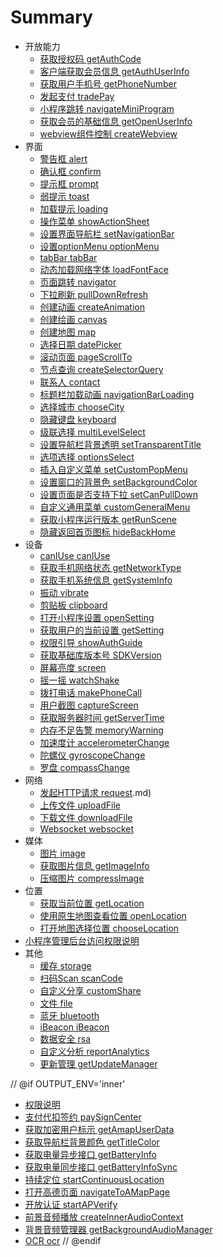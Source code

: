# Summary

* 开放能力
    * [获取授权码 getAuthCode](getAuthCode.md)
    * [客户端获取会员信息 getAuthUserInfo](getAuthUserInfo.md)
    * [获取用户手机号 getPhoneNumber](getPhoneNumber.md)
    * [发起支付 tradePay](tradePay.md)
    * [小程序跳转 navigateMiniProgram](navigateMiniProgram.md)
    * [获取会员的基础信息 getOpenUserInfo](getOpenUserInfo.md)
    * [webview组件控制 createWebview](createWebview.md)
* 界面
    * [警告框 alert](alert.md)
    * [确认框 confirm](confirm.md)
    * [提示框 prompt](prompt.md)
    * [弱提示 toast](toast.md)
    * [加载提示 loading](loading.md)
    * [操作菜单 showActionSheet](showActionSheet.md)
    * [设置界面导航栏 setNavigationBar](setNavigationBar.md)
    * [设置optionMenu optionMenu](optionMenu.md)
    * [tabBar tabBar](tabBar.md)
    * [动态加载网络字体 loadFontFace](loadFontFace.md)
    * [页面跳转 navigator](navigator.md)
    * [下拉刷新 pullDownRefresh](pullDownRefresh.md)
    * [创建动画 createAnimation](createAnimation.md)
    * [创建绘画 canvas](canvas.md)
    * [创建地图 map](map.md)
    * [选择日期 datePicker](datePicker.md)
    * [滚动页面 pageScrollTo](pageScrollTo.md)
    * [节点查询 createSelectorQuery](createSelectorQuery.md)
    * [联系人 contact](contact.md)
    * [标题栏加载动画 navigationBarLoading](navigationBarLoading.md)
    * [选择城市 chooseCity](chooseCity.md)
    * [隐藏键盘 keyboard](keyboard.md)
    * [级联选择 multiLevelSelect](multiLevelSelect.md)
    * [设置导航栏背景透明 setTransparentTitle](setTransparentTitle.md)
    * [选项选择 optionsSelect](optionsSelect.md)
    * [插入自定义菜单 setCustomPopMenu](setCustomPopMenu.md)
    * [设置窗口的背景色 setBackgroundColor](setBackgroundColor.md)
    * [设置页面是否支持下拉 setCanPullDown](setCanPullDown.md)
    * [自定义通用菜单 customGeneralMenu](customGeneralMenu.md)
    * [获取小程序运行版本 getRunScene](getRunScene.md)
    * [隐藏返回首页图标 hideBackHome](hideBackHome.md)
* 设备
    * [canIUse canIUse](canIUse.md)
    * [获取手机网络状态 getNetworkType](getNetworkType.md)
    * [获取手机系统信息 getSystemInfo](getSystemInfo.md)
    * [振动 vibrate](vibrate.md)
    * [剪贴板 clipboard](clipboard.md)
    * [打开小程序设置 openSetting](openSetting.md)
    * [获取用户的当前设置 getSetting](getSetting.md)
    * [权限引导 showAuthGuide](showAuthGuide.md)
    * [获取基础库版本号 SDKVersion](SDKVersion.md)
    * [屏幕亮度 screen](screen.md)
    * [摇一摇 watchShake](watchShake.md)
    * [拨打电话 makePhoneCall](makePhoneCall.md)
    * [用户截图 captureScreen](captureScreen.md)
    * [获取服务器时间 getServerTime](getServerTime.md)
    * [内存不足告警 memoryWarning](memoryWarning.md)
    * [加速度计 accelerometerChange](accelerometerChange.md)
    * [陀螺仪 gyroscopeChange](gyroscopeChange.md)
    * [罗盘 compassChange](compassChange.md)
* 网络
    * [发起HTTP请求 request](request).md)
    * [上传文件 uploadFile](uploadFile.md)
    * [下载文件 downloadFile](downloadFile.md)
    * [Websocket websocket](websocket.md)
* 媒体
    * [图片 image](image.md)
    * [获取图片信息 getImageInfo](getImageInfo.md)
    * [压缩图片 compressImage](compressImage.md)
* 位置
    * [获取当前位置 getLocation](getLocation.md)
    * [使用原生地图查看位置 openLocation](openLocation.md)
    * [打开地图选择位置 chooseLocation](chooseLocation.md)
* [小程序管理后台访问权限说明](permissionDescription.md)
* 其他
    * [缓存 storage](storage.md)
    * [扫码Scan scanCode](scanCode.md)
    * [自定义分享 customShare](customShare.md)
    * [文件 file](file.md)
    * [蓝牙 bluetooth](bluetooth.md)
    * [iBeacon iBeacon](iBeacon.md)
    * [数据安全 rsa](rsa.md)
    * [自定义分析 reportAnalytics](reportAnalytics.md)
    * [更新管理 getUpdateManager](getUpdateManager.md)

// @if OUTPUT_ENV='inner'
* [权限说明](innerPermissionDescription.md)
* [支付代扣签约 paySignCenter](paySignCenter.md)
* [获取加密用户标示 getAmapUserData](getAmapUserData.md)
* [获取导航栏背景颜色 getTitleColor](getTitleColor.md)
* [获取电量异步接口 getBatteryInfo](getBatteryInfo.md)
* [获取电量同步接口 getBatteryInfoSync](getBatteryInfoSync.md)
* [持续定位 startContinuousLocation](startContinuousLocation.md)
* [打开高德页面 navigateToAMapPage](navigateToAMapPage.md)
* [开放认证 startAPVerify](startAPVerify.md)
* [前景音频播放 createInnerAudioContext](createInnerAudioContext.md)
* [背景音频管理器 getBackgroundAudioManager](getBackgroundAudioManager.md)
* [OCR ocr](ocr.md)
// @endif
